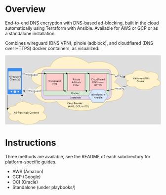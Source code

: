 # Overview
End-to-end DNS encryption with DNS-based ad-blocking, built in the cloud automatically using Terraform with Ansible. Available for AWS or GCP or as a standalone installation.

Combines wireguard (DNS VPN), pihole (adblock), and cloudflared (DNS over HTTPS) docker containers, as visualized:

![Diagram](diagram.png)

# Instructions
Three methods are available, see the README of each subdirectory for platform-specific guides.
- AWS (Amazon)
- GCP (Google)
- OCI (Oracle)
- Standalone (under playbooks/)
